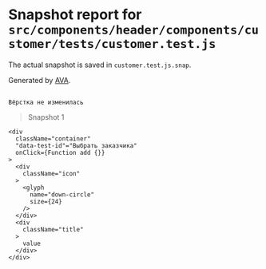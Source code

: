 # Snapshot report for `src/components/header/components/customer/tests/customer.test.js`

The actual snapshot is saved in `customer.test.js.snap`.

Generated by [AVA](https://avajs.dev).

## 
    Вёрстка не изменилась


> Snapshot 1

    <div
      className="container"
      "data-test-id"="Выбрать заказчика"
      onClick={Function add {}}
    >
      <div
        className="icon"
      >
        <glyph
          name="down-circle"
          size={24}
        />
      </div>
      <div
        className="title"
      >
        value
      </div>
    </div>
